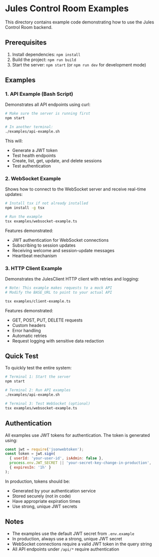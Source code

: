 # Jules Control Room Examples

This directory contains example code demonstrating how to use the Jules Control Room backend.

## Prerequisites

1. Install dependencies: `npm install`
2. Build the project: `npm run build`
3. Start the server: `npm start` (or `npm run dev` for development mode)

## Examples

### 1. API Example (Bash Script)

Demonstrates all API endpoints using curl:

```bash
# Make sure the server is running first
npm start

# In another terminal:
./examples/api-example.sh
```

This will:
- Generate a JWT token
- Test health endpoints
- Create, list, get, update, and delete sessions
- Test authentication

### 2. WebSocket Example

Shows how to connect to the WebSocket server and receive real-time updates:

```bash
# Install tsx if not already installed
npm install -g tsx

# Run the example
tsx examples/websocket-example.ts
```

Features demonstrated:
- JWT authentication for WebSocket connections
- Subscribing to session updates
- Receiving welcome and session-update messages
- Heartbeat mechanism

### 3. HTTP Client Example

Demonstrates the JulesClient HTTP client with retries and logging:

```bash
# Note: This example makes requests to a mock API
# Modify the BASE_URL to point to your actual API

tsx examples/client-example.ts
```

Features demonstrated:
- GET, POST, PUT, DELETE requests
- Custom headers
- Error handling
- Automatic retries
- Request logging with sensitive data redaction

## Quick Test

To quickly test the entire system:

```bash
# Terminal 1: Start the server
npm start

# Terminal 2: Run API examples
./examples/api-example.sh

# Terminal 3: Test WebSocket (optional)
tsx examples/websocket-example.ts
```

## Authentication

All examples use JWT tokens for authentication. The token is generated using:

```javascript
const jwt = require('jsonwebtoken');
const token = jwt.sign(
  { userId: 'your-user-id', isAdmin: false },
  process.env.JWT_SECRET || 'your-secret-key-change-in-production',
  { expiresIn: '1h' }
);
```

In production, tokens should be:
- Generated by your authentication service
- Stored securely (not in code)
- Have appropriate expiration times
- Use strong, unique JWT secrets

## Notes

- The examples use the default JWT secret from `.env.example`
- In production, always use a strong, unique JWT secret
- WebSocket connections require a valid JWT token in the query string
- All API endpoints under `/api/*` require authentication
